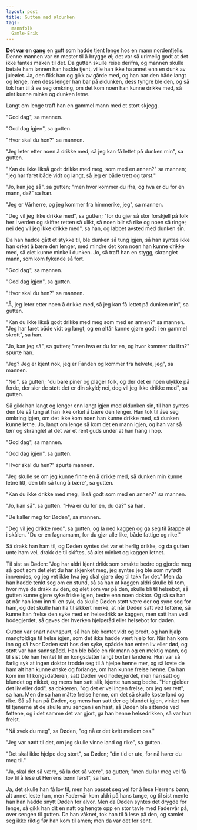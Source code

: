 ```yaml
---
layout: post
title: Gutten med øldunken
tags:
  mannfolk
  Gamle-Erik
---
```



**Det var en gang** en gutt som hadde tjent lenge hos en mann nordenfjells. Denne mannen var en mester til å brygge øl; det var så urimelig godt at det ikke fantes maken til det. Da gutten skulle reise derifra, og mannen skulle betale ham lønnen han hadde tjent, ville han ikke ha annet enn en dunk av juleølet. Ja, den fikk han og gikk av gårde med, og han bar den både langt og lenge, men dess lenger han bar på øldunken, dess tyngre ble den, og så tok han til å se seg omkring, om det kom noen han kunne drikke med, så ølet kunne minke og dunken letne.

Langt om lenge traff han en gammel mann med et stort skjegg.

"God dag", sa mannen.

"God dag igjen", sa gutten.

"Hvor skal du hen?" sa mannen.

"Jeg leter etter noen å drikke med, så jeg kan få lettet på dunken min", sa gutten.

"Kan du ikke likså godt drikke med meg, som med en annen?" sa mannen; "jeg har faret både vidt og langt, så jeg er både trett og tørst."

"Jo, kan jeg så", sa gutten; "men hvor kommer du ifra, og hva er du for en mann, da?" sa han.

"Jeg er Vårherre, og jeg kommer fra himmerike, jeg", sa mannen.

"Deg vil jeg ikke drikke med", sa gutten; "for du gjør så stor forskjell på folk her i verden og skifter retten så ulikt, så noen blir så rike og noen så ringe; nei deg vil jeg ikke drikke med", sa han, og labbet avsted med dunken sin.

Da han hadde gått et stykke til, ble dunken så tung igjen, så han syntes ikke han orket å bære den lenger, med mindre det kom noen han kunne drikke med, så ølet kunne minke i dunken. Jo, så traff han en stygg, skranglet mann, som kom fykende så fort.

"God dag", sa mannen.

"God dag igjen", sa gutten.

"Hvor skal du hen?" sa mannen.

"Å, jeg leter etter noen å drikke med, så jeg kan få lettet på dunken min", sa gutten.

"Kan du ikke likså godt drikke med meg som med en annen?" sa mannen. "Jeg har faret både vidt og langt, og en øltår kunne gjøre godt i en gammel skrott", sa han.

"Jo, kan jeg så", sa gutten; "men hva er du for en, og hvor kommer du ifra?" spurte han.

"Jeg? Jeg er kjent nok, jeg er Fanden og kommer fra helvete, jeg", sa mannen.

"Nei", sa gutten; "du bare piner og plager folk, og der det er noen ulykke på ferde, der sier de støtt det er din skyld; nei, deg vil jeg ikke drikke med", sa gutten.

Så gikk han langt og lenger enn langt igjen med øldunken sin, til han syntes den ble så tung at han ikke orket å bære den lenger. Han tok til åse seg omkring igjen, om det ikke kom noen han kunne drikke med, så dunken kunne letne. Jo, langt om lenge så kom det en mann igjen, og han var så tørr og skranglet at det var et rent guds under at han hang i hop.

"God dag", sa mannen.

"God dag igjen", sa gutten.

"Hvor skal du hen?" spurte mannen.

"Jeg skulle se om jeg kunne finne én å drikke med, så dunken min kunne letne litt, den blir så tung å bære", sa gutten.

"Kan du ikke drikke med meg, likså godt som med en annen?" sa mannen.

"Jo, kan så", sa gutten. "Hva er du for en, du da?" sa han.

"De kaller meg for Døden", sa mannen.

"Deg vil jeg drikke med", sa gutten, og la ned kaggen og ga seg til åtappe øl i skålen. "Du er en fagnamann, for du gjør alle like, både fattige og rike."

Så drakk han ham til, og Døden syntes det var et herlig drikke, og da gutten unte ham vel, drakk de til skiftes, så ølet minket og kaggen letnet.

Til sist sa Døden: "Jeg har aldri kjent drikk som smakte bedre og gjorde meg så godt som det ølet du har skjenket meg, jeg syntes jeg ble som nyfødt innvendes, og jeg vet ikke hva jeg skal gjøre deg til takk for det." Men da han hadde tenkt seg om en stund, så sa han at kaggen aldri skulle bli tom, hvor mye de drakk av den, og ølet som var på den, skulle bli til helsebot, så gutten kunne gjøre syke friske igjen, bedre enn noen doktor. Og så sa han at når han kom inn til en syk, da skulle Døden støtt være der og syne seg for ham, og det skulle han ha til sikkert merke, at når Døden satt ved føttene, så kunne han frelse den syke med en helsedrikk av kaggen, men satt han ved hodegjerdet, så gaves der hverken hjelperåd eller helsebot for døden.

Gutten var snart navnspurt, så han ble hentet vidt og bredt, og han hjalp mangfoldige til helse igjen, som det ikke hadde vært hjelp for. Når han kom inn og så hvor Døden satt hos den syke, spådde han enten liv eller død, og støtt var han sannspådd. Han ble både en rik mann og en mektig mann, og til sist ble han hentet til en kongsdatter langt borte i landene. Hun var så farlig syk at ingen doktor trodde seg til å hjelpe henne mer, og så lovte de ham alt han kunne ønske og forlange, om han kunne frelse henne. Da han kom inn til kongsdatteren, satt Døden ved hodegjerdet, men han satt og blundet og nikket, og mens han satt slik, kjente hun seg bedre. "Her gjelder det liv eller død", sa dokteren, "og det er vel ingen frelse, om jeg ser rett", sa han. Men de sa han måtte frelse henne, om det så skulle koste land og rike. Så så han på Døden, og mens han satt der og blundet igjen, vinket han til tjenerne at de skulle snu sengen i en hast, så Døden ble sittende ved føttene, og i det samme det var gjort, ga han henne helsedrikken, så var hun frelst.

"Nå svek du meg", sa Døden, "og nå er det kvitt mellom oss."

"Jeg var nødt til det, om jeg skulle vinne land og rike", sa gutten.

"Det skal ikke hjelpe deg stort", sa Døden; "din tid er ute, for nå hører du meg til."

"Ja, skal det så være, så la det så være", sa gutten; "men du lar meg vel få lov til å lese ut Herrens bønn først", sa han.

Ja, det skulle han få lov til, men han passet seg vel for å lese Herrens bønn; alt annet leste han, men Fadervår kom aldri på hans tunge, og til sist mente han han hadde snytt Døden for alvor. Men da Døden syntes det drygde for lenge, så gikk han dit en natt og hengte opp en stor tavle med Fadervår på, over sengen til gutten. Da han våknet, tok han til å lese på den, og samlet seg ikke riktig før han kom til amen; men da var det for sent.
